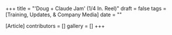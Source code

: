 +++
title = "'Doug + Claude Jam' (1/4 In. Reel)"
draft = false
tags = [Training, Updates, & Company Media]
date = ""

[Article]
contributors = []
gallery = []
+++